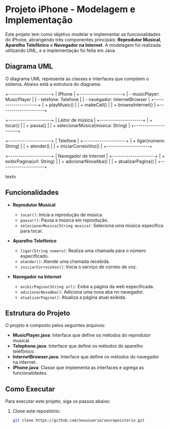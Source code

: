 # Projeto iPhone - Modelagem e Implementação

Este projeto tem como objetivo modelar e implementar as funcionalidades do iPhone, abrangendo três componentes principais: **Reprodutor Musical**, **Aparelho Telefônico** e **Navegador na Internet**. A modelagem foi realizada utilizando UML, e a implementação foi feita em Java.

## Diagrama UML

O diagrama UML representa as classes e interfaces que compõem o sistema. Abaixo está a estrutura do diagrama:


+---------------------+ | iPhone | +---------------------+ | - musicPlayer: MusicPlayer | | - telefone: Telefone | | - navegador: InternetBrowser | +---------------------+ | + playMusic() | | + makeCall() | | + browseInternet() | +---------------------+









+---------------------+ | Leitor de música | +---------------------+ | + tocar() | | + pausa() | | + selecionarMúsica(música: String) | +---------------------+





+---------------------+ | Telefone | +---------------------+ | + ligar(número: String) | | + atender() | | + iniciarCorreioVoz() | +---------------------+





+---------------------+ | Navegador de Internet | +---------------------+ | + exibirPagina(url: String) | | + adicionarNovaAba() | | + atualizarPagina() | +---------------------+





texto

## Funcionalidades

- **Reprodutor Musical**
  - `tocar()`: Inicia a reprodução de música.
  - `pausar()`: Pausa a música em reprodução.
  - `selecionarMusica(String musica)`: Seleciona uma música específica para tocar.

- **Aparelho Telefônico**
  - `ligar(String numero)`: Realiza uma chamada para o número especificado.
  - `atender()`: Atende uma chamada recebida.
  - `iniciarCorreioVoz()`: Inicia o serviço de correio de voz.

- **Navegador na Internet**
  - `exibirPagina(String url)`: Exibe a página da web especificada.
  - `adicionarNovaAba()`: Adiciona uma nova aba no navegador.
  - `atualizarPagina()`: Atualiza a página atual exibida.

## Estrutura do Projeto

O projeto é composto pelos seguintes arquivos:

- **MusicPlayer.java**: Interface que define os métodos do reprodutor musical.
- **Telephone.java**: Interface que define os métodos do aparelho telefônico.
- **InternetBrowser.java**: Interface que define os métodos do navegador na internet.
- **iPhone.java**: Classe que implementa as interfaces e agrega as funcionalidades.

## Como Executar

Para executar este projeto, siga os passos abaixo:

1. Clone este repositório:
   ```bash
   git clone https://github.com/seuusuario/seurepositorio.git